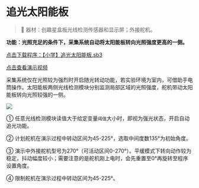 # 追光太阳能板

> 🧰 器材：创趣星盒板光线检测传感器和显示屏；外接舵机。

**功能：光照充足的条件下，采集系统自动将太阳能板转向光照强度更高的一侧。**

<a href="/tutorial/starbox_sj/sb3/【小学】追光太阳能板.sb3">点击下载程序：【小学】追光太阳能板.sb3</a>

<a href="https://www.bilibili.com/video/BV1eUvczwETZ/?vd_source=d34a80bae9d64a0c5a0716bd47877802" target="_blank">点击查看演示视频</a>

采集系统仅在光照较为强烈时开启随光转动功能，若实验环境为室内，可借助手电筒操作。太阳能板两侧光线检测模块分别监测局部区域的光照强度，舵机带动太阳能板转向光照较强的一侧。

<img src="/images/docimg/Snipaste_2025-08-25_15-07-01.png" >

①  任意光线检测模块读值大于给定变量`阈值`大小时，即视为强光状态，开启自动追光功能。

②  计划舵机在演示过程中转动区间为45-225°，选取中间度数135°为初始角度。

③  演示中外接舵机型号为270°（可活动区间0-270°）。平缓模式下转向动作较为稳定，抖动幅度较小；需要注意的是舵机刚上电时，会先重置至0°再旋转至程序设置角度。

④  限制舵机在演示过程中转动区间为45-225°。
